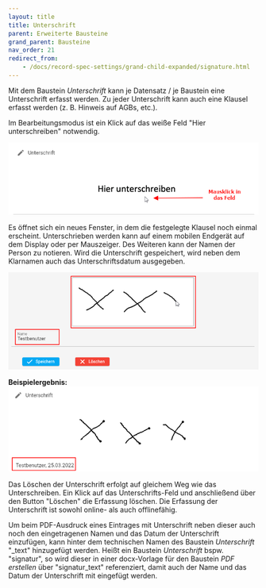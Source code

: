 ```yaml
---
layout: title
title: Unterschrift
parent: Erweiterte Bausteine
grand_parent: Bausteine
nav_order: 21
redirect_from:
    - /docs/record-spec-settings/grand-child-expanded/signature.html
---
```


Mit dem Baustein _Unterschrift_ kann je Datensatz / je Baustein eine Unterschrift erfasst werden.
Zu jeder Unterschrift kann auch eine Klausel erfasst werden (z. B. Hinweis auf AGBs, etc.).

Im Bearbeitungsmodus ist ein Klick auf das weiße Feld "Hier unterschreiben" notwendig.

![signature](\assets\record-spec-settings\1signature.png 'signature')

Es öffnet sich ein neues Fenster, in dem die festgelegte Klausel noch einmal erscheint. Unterschrieben
werden kann auf einem mobilen Endgerät auf dem Display oder per Mauszeiger. Des Weiteren kann
der Namen der Person zu notieren. Wird die Unterschrift gespeichert, wird neben dem Klarnamen auch
das Unterschriftsdatum ausgegeben.

![signature](\assets\record-spec-settings\1signature2.png 'signature')

**Beispielergebnis:**  
![signature](\assets\record-spec-settings\1signature3.png 'signature')

Das Löschen der Unterschrift erfolgt auf gleichem Weg wie das Unterschreiben.
Ein Klick auf das Unterschrifts-Feld und anschließend über den Button "Löschen" die Erfassung
löschen. Die Erfassung der Unterschrift ist sowohl online- als auch offlinefähig.

Um beim PDF-Ausdruck eines Eintrages mit Unterschrift neben dieser auch noch
den eingetragenen Namen und das Datum der Unterschrift einzufügen, kann hinter dem
technischen Namen des Baustein _Unterschrift_ "\_text" hinzugefügt werden.
Heißt ein Baustein _Unterschrift_ bspw. "signatur", so wird dieser in einer
docx-Vorlage für den Baustein _PDF erstellen_ über "signatur_text" referenziert, damit auch der Name und das Datum der Unterschrift mit eingefügt werden.
